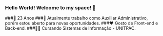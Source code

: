 ### Hello World! Welcome to my space! 👋

###🎂 23 Anos
###💼 Atualmente trabalho como Auxiliar Administrativo, porém estou aberto para novas oportunidades.
###❤️ Gosto de Front-end e Back-end.
###👨‍🎓 Cursando Sistemas de Informação - UNITPAC.
